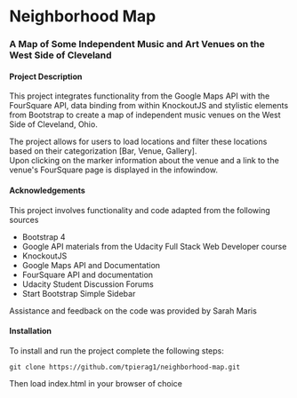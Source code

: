 # Neighborhood Map
### A Map of Some Independent Music and Art Venues on the West Side of Cleveland

#### Project Description
This project integrates functionality from the Google Maps API
with the FourSquare API, data binding from within
KnockoutJS and stylistic elements from Bootstrap to create
a map of independent music venues on the West Side of Cleveland, Ohio.

The project allows for users to load locations and filter these
locations based on their categorization [Bar, Venue, Gallery].  
Upon clicking on the marker information about the venue and a link
to the venue's FourSquare page is displayed in the infowindow.

#### Acknowledgements
This project involves functionality and code adapted from the following sources
* Bootstrap 4
* Google API materials from the Udacity Full Stack Web Developer course
* KnockoutJS
* Google Maps API and Documentation
* FourSquare API and documentation
* Udacity Student Discussion Forums
* Start Bootstrap Simple Sidebar

Assistance and feedback on the code was provided by Sarah Maris

#### Installation
To install and run the project complete the following steps:

`git clone https://github.com/tpierag1/neighborhood-map.git`

Then load index.html in your browser of choice
